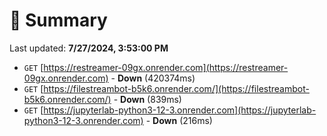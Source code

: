 # 📖 Summary
Last updated: **7/27/2024, 3:53:00 PM**

- `GET` [https://restreamer-09gx.onrender.com](https://restreamer-09gx.onrender.com) - **Down** (420374ms)
- `GET` [https://filestreambot-b5k6.onrender.com/](https://filestreambot-b5k6.onrender.com/) - **Down** (839ms)
- `GET` [https://jupyterlab-python3-12-3.onrender.com](https://jupyterlab-python3-12-3.onrender.com) - **Down** (216ms)
